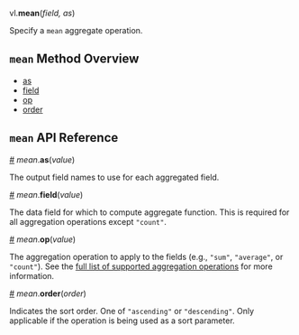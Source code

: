 vl.<b>mean</b>(<em>field, as</em>)

Specify a <code>mean</code> aggregate operation.

## <code>mean</code> Method Overview

* <a href="#as">as</a>
* <a href="#field">field</a>
* <a href="#op">op</a>
* <a href="#order">order</a>

## <code>mean</code> API Reference

<a id="as" href="#as">#</a>
<em>mean</em>.<b>as</b>(<em>value</em>)

The output field names to use for each aggregated field.

<a id="field" href="#field">#</a>
<em>mean</em>.<b>field</b>(<em>value</em>)

The data field for which to compute aggregate function. This is required for all aggregation operations except `"count"`.

<a id="op" href="#op">#</a>
<em>mean</em>.<b>op</b>(<em>value</em>)

The aggregation operation to apply to the fields (e.g., `"sum"`, `"average"`, or `"count"`).
See the [full list of supported aggregation operations](https://vega.github.io/vega-lite/docs/aggregate.html#ops)
for more information.

<a id="order" href="#order">#</a>
<em>mean</em>.<b>order</b>(<em>order</em>)

Indicates the sort order. One of `"ascending"` or `"descending"`. Only applicable if the operation is being used as a sort parameter.

